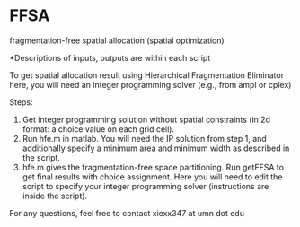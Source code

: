 # FFSA
fragmentation-free spatial allocation (spatial optimization)

*Descriptions of inputs, outputs are within each script

To get spatial allocation result using Hierarchical Fragmentation Eliminator here, you will need an integer programming solver (e.g., from ampl or cplex)

Steps:
1. Get integer programming solution without spatial constraints (in 2d format: a choice value on each grid cell).
2. Run hfe.m in matlab. You will need the IP solution from step 1, and additionally specify a minimum area and minimum width as described in the script.
3. hfe.m gives the fragmentation-free space partitioning. Run getFFSA to get final results with choice assignment. Here you will need to edit the script to specify your integer programming solver (instructions are inside the script).

For any questions, feel free to contact xiexx347 at umn dot edu
